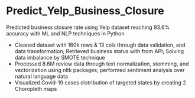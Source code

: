 # Predict_Yelp_Business_Closure

Predicted business closure rate using Yelp dataset reaching 93.6% accuracy with ML and NLP techniques in Python
+ Cleaned dataset with 160k rows & 13 cols through data validation, and data transformation; Retrieved business status with from API; Solving data imbalance by SMOTE technique
+ Processed 8.6M review data through text normalization, stemming, and vectorization using nltk packages; performed sentiment analysis over natural language data
+ Visualized Covid-19 cases distribution of targeted states by creating 2 Choropleth maps
